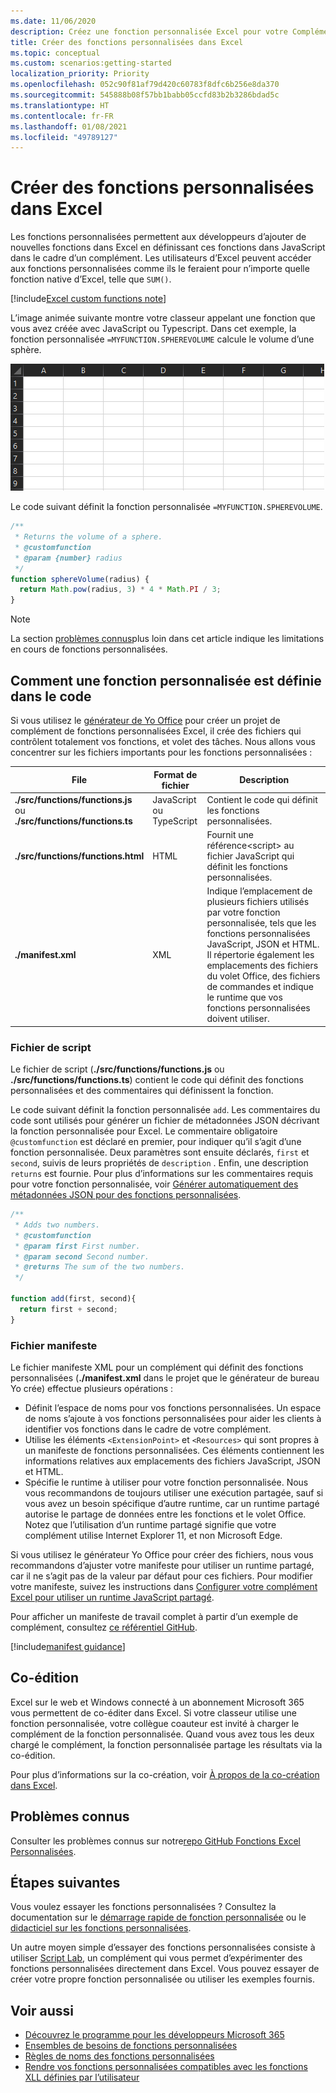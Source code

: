 ```yaml
---
ms.date: 11/06/2020
description: Créez une fonction personnalisée Excel pour votre Complément Office.
title: Créer des fonctions personnalisées dans Excel
ms.topic: conceptual
ms.custom: scenarios:getting-started
localization_priority: Priority
ms.openlocfilehash: 052c90f81af79d420c60783f8dfc6b256e8da370
ms.sourcegitcommit: 545888b08f57bb1babb05ccfd83b2b3286bdad5c
ms.translationtype: HT
ms.contentlocale: fr-FR
ms.lasthandoff: 01/08/2021
ms.locfileid: "49789127"
---
```

# <a name="create-custom-functions-in-excel"></a>Créer des fonctions personnalisées dans Excel

Les fonctions personnalisées permettent aux développeurs d’ajouter de nouvelles fonctions dans Excel en définissant ces fonctions dans JavaScript dans le cadre d’un complément. Les utilisateurs d’Excel peuvent accéder aux fonctions personnalisées comme ils le feraient pour n’importe quelle fonction native d’Excel, telle que `SUM()`.

[!include[Excel custom functions note](../includes/excel-custom-functions-note.md)]

L’image animée suivante montre votre classeur appelant une fonction que vous avez créée avec JavaScript ou Typescript. Dans cet exemple, la fonction personnalisée `=MYFUNCTION.SPHEREVOLUME` calcule le volume d’une sphère.

<img alt="animated image showing an end user inserting the MYFUNCTION.SPHEREVOLUME custom function into a cell of an Excel worksheet" src="../images/SphereVolumeNew.gif" />

Le code suivant définit la fonction personnalisée `=MYFUNCTION.SPHEREVOLUME`.

```js
/**
 * Returns the volume of a sphere.
 * @customfunction
 * @param {number} radius
 */
function sphereVolume(radius) {
  return Math.pow(radius, 3) * 4 * Math.PI / 3;
}
```

> [!NOTE]
> La section [problèmes connus](#known-issues)plus loin dans cet article indique les limitations en cours de fonctions personnalisées.

## <a name="how-a-custom-function-is-defined-in-code"></a>Comment une fonction personnalisée est définie dans le code

Si vous utilisez le [générateur de Yo Office](https://github.com/OfficeDev/generator-office) pour créer un projet de complément de fonctions personnalisées Excel, il crée des fichiers qui contrôlent totalement vos fonctions, et volet des tâches. Nous allons vous concentrer sur les fichiers importants pour les fonctions personnalisées :

| File | Format de fichier | Description |
|------|-------------|-------------|
| **./src/functions/functions.js**<br/>ou<br/>**./src/functions/functions.ts** | JavaScript<br/>ou<br/>TypeScript | Contient le code qui définit les fonctions personnalisées. |
| **./src/functions/functions.html** | HTML | Fournit une référence&lt;script&gt; au fichier JavaScript qui définit les fonctions personnalisées. |
| **./manifest.xml** | XML | Indique l’emplacement de plusieurs fichiers utilisés par votre fonction personnalisée, tels que les fonctions personnalisées JavaScript, JSON et HTML. Il répertorie également les emplacements des fichiers du volet Office, des fichiers de commandes et indique le runtime que vos fonctions personnalisées doivent utiliser. |

### <a name="script-file"></a>Fichier de script

Le fichier de script (**./src/functions/functions.js** ou **./src/functions/functions.ts**) contient le code qui définit des fonctions personnalisées et des commentaires qui définissent la fonction.

Le code suivant définit la fonction personnalisée `add`. Les commentaires du code sont utilisés pour générer un fichier de métadonnées JSON décrivant la fonction personnalisée pour Excel. Le commentaire obligatoire `@customfunction` est déclaré en premier, pour indiquer qu’il s’agit d’une fonction personnalisée. Deux paramètres sont ensuite déclarés, `first` et `second`, suivis de leurs propriétés de `description` . Enfin, une description `returns` est fournie. Pour plus d’informations sur les commentaires requis pour votre fonction personnalisée, voir [Générer automatiquement des métadonnées JSON pour des fonctions personnalisées](custom-functions-json-autogeneration.md).

```js
/**
 * Adds two numbers.
 * @customfunction 
 * @param first First number.
 * @param second Second number.
 * @returns The sum of the two numbers.
 */

function add(first, second){
  return first + second;
}
```

### <a name="manifest-file"></a>Fichier manifeste

Le fichier manifeste XML pour un complément qui définit des fonctions personnalisées (**./manifest.xml** dans le projet que le générateur de bureau Yo crée) effectue plusieurs opérations :

- Définit l’espace de noms pour vos fonctions personnalisées. Un espace de noms s’ajoute à vos fonctions personnalisées pour aider les clients à identifier vos fonctions dans le cadre de votre complément.
- Utilise les éléments `<ExtensionPoint>` et `<Resources>` qui sont propres à un manifeste de fonctions personnalisées. Ces éléments contiennent les informations relatives aux emplacements des fichiers JavaScript, JSON et HTML.
- Spécifie le runtime à utiliser pour votre fonction personnalisée. Nous vous recommandons de toujours utiliser une exécution partagée, sauf si vous avez un besoin spécifique d’autre runtime, car un runtime partagé autorise le partage de données entre les fonctions et le volet Office. Notez que l’utilisation d’un runtime partagé signifie que votre complément utilise Internet Explorer 11, et non Microsoft Edge.

Si vous utilisez le générateur Yo Office pour créer des fichiers, nous vous recommandons d’ajuster votre manifeste pour utiliser un runtime partagé, car il ne s’agit pas de la valeur par défaut pour ces fichiers. Pour modifier votre manifeste, suivez les instructions dans [Configurer votre complément Excel pour utiliser un runtime JavaScript partagé](../develop/configure-your-add-in-to-use-a-shared-runtime.md).

Pour afficher un manifeste de travail complet à partir d’un exemple de complément, consultez [ce référentiel GitHub](https://github.com/OfficeDev/PnP-OfficeAddins/blob/master/Samples/excel-shared-runtime-global-state/manifest.xml).

[!include[manifest guidance](../includes/manifest-guidance.md)]

## <a name="coauthoring"></a>Co-édition

Excel sur le web et Windows connecté à un abonnement Microsoft 365 vous permettent de co-éditer dans Excel. Si votre classeur utilise une fonction personnalisée, votre collègue coauteur est invité à charger le complément de la fonction personnalisée. Quand vous avez tous les deux chargé le complément, la fonction personnalisée partage les résultats via la co-édition.

Pour plus d’informations sur la co-création, voir [À propos de la co-création dans Excel](/office/vba/excel/concepts/about-coauthoring-in-excel).

## <a name="known-issues"></a>Problèmes connus

Consulter les problèmes connus sur notre[repo GitHub Fonctions Excel Personnalisées](https://github.com/OfficeDev/Excel-Custom-Functions/issues).

## <a name="next-steps"></a>Étapes suivantes

Vous voulez essayer les fonctions personnalisées ? Consultez la documentation sur le [démarrage rapide de fonction personnalisée](../quickstarts/excel-custom-functions-quickstart.md) ou le [didacticiel sur les fonctions personnalisées](../tutorials/excel-tutorial-create-custom-functions.md).

Un autre moyen simple d’essayer des fonctions personnalisées consiste à utiliser [Script Lab](https://appsource.microsoft.com/product/office/WA104380862?src=office&corrid=1ada79ac-6392-438d-bb16-fce6994a2a7e&omexanonuid=f7b03101-ec22-4270-a274-bcf16c762039&referralurl=https%3a%2f%2fgithub.com%2fofficedev%2fscript-lab), un complément qui vous permet d’expérimenter des fonctions personnalisées directement dans Excel. Vous pouvez essayer de créer votre propre fonction personnalisée ou utiliser les exemples fournis.

## <a name="see-also"></a>Voir aussi 
* [Découvrez le programme pour les développeurs Microsoft 365](https://developer.microsoft.com/microsoft-365/dev-program)
* [Ensembles de besoins de fonctions personnalisées](custom-functions-requirement-sets.md)
* [Règles de noms des fonctions personnalisées](custom-functions-naming.md)
* [Rendre vos fonctions personnalisées compatibles avec les fonctions XLL définies par l’utilisateur](make-custom-functions-compatible-with-xll-udf.md)
